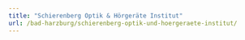 ```yaml
---
title: "Schierenberg Optik & Hörgeräte Institut"
url: /bad-harzburg/schierenberg-optik-und-hoergeraete-institut/
---
```

